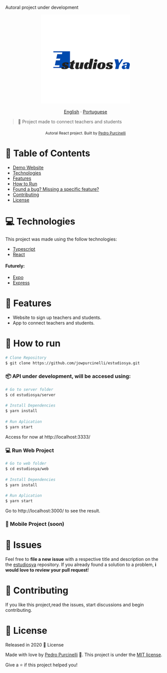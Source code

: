 <a align="center"> Autoral project under development </a>


<p align="center">
   <img src="./images/studiosYa.png" alt="estudiosYa" width="280"/>
</p>

<p align="center">
    <a href="README.md">English</a>
    ·
    <a href="README.md">Portuguese</a>
 </p>

> :rocket: Project made to connect teachers and students



<div align="center">
  <sub>Autoral React project. Built by
    <a href="https://github.com/jowpurcinelli">Pedro Purcinelli</a>
  </sub>
</div>

# :pushpin: Table of Contents

* [Demo Website](#eyes-demo-website)   
* [Technologies](#computer-technologies)
* [Features](#rocket-features)
* [How to Run](#construction_worker-how-to-run)
* [Found a bug? Missing a specific feature?](#bug-issues)
* [Contributing](#tada-contributing)
* [License](#closed_book-license)











# :computer: Technologies
This project was made using the follow technologies:

* [Typescript](https://www.typescriptlang.org/)      
* [React](https://reactjs.org/)      

#### Futurely:
* [Expo](https://expo.io/)       
* [Express](https://expressjs.com/)      

# :rocket: Features

* Website to sign up teachers and students.
* App to connect teachers and students.

# :construction_worker: How to run
```bash
# Clone Repository
$ git clone https://github.com/jowpurcinelli/estudiosya.git
```
### 📦 API under development, will be accesed using:

```bash
# Go to server folder
$ cd estudiosya/server

# Install Dependencies
$ yarn install

# Run Aplication
$ yarn start
```
Access for now at http://localhost:3333/

### 💻 Run Web Project

```bash
# Go to web folder
$ cd estudiosya/web

# Install Dependencies
$ yarn install

# Run Aplication
$ yarn start
```
Go to http://localhost:3000/ to see the result.

### 📱 Mobile Project (soon)


# :bug: Issues

Feel free to **file a new issue** with a respective title and description on the the [estudiosya](https://github.com/jowpurcinelli/estudiosya/issues) repository. If you already found a solution to a problem, **i would love to review your pull request**!

# :tada: Contributing

If you like this project,read the issues, start discussions and begin contributing.

# :closed_book: License

Released in 2020 :closed_book: License

Made with love by [Pedro Purcinelli](https://github.com/jowpurcinelli) 🚀.
This project is under the [MIT license](./LICENSE).


Give a ⭐️ if this project helped you!
